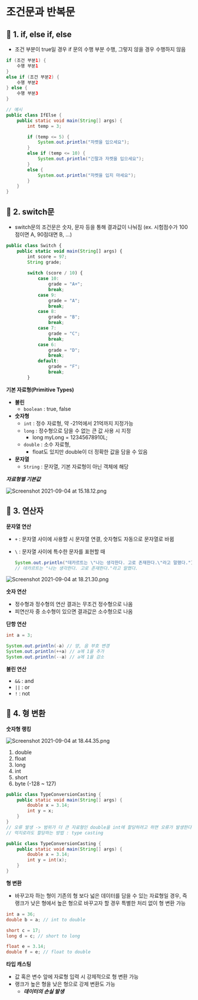 # 조건문과 반복문

## 📌 1. if, else if, else

- 조건 부분이 true일 경우 if 문의 수행 부분 수행, 그렇지 않을 경우 수행하지 않음

```java
if (조건 부분1) {
	수행 부분1
}
else if (조건 부분2) {
	수행 부분2
} else {
	수행 부분3
}

// 예시
public class IfElse {
	public static void main(String[] args) {
		int temp = 3;

		if (temp <= 5) {
			System.out.println("자켓을 입으세요");
		}
		else if (temp <= 10) {
			System.out.println("긴팔과 자켓을 입으세요");
		} 
		else {
			System.out.println("자켓을 입지 마세요");
		}
	}
}
```

## 📌 2. switch문

- switch문의 조건문은 숫자, 문자 등을 통해 결과값이 나눠짐 (ex. 시험점수가 100점이면 A, 90점대면 B, ...)

```jsx
public class Switch {
	public static void main(String[] args) {
		int score = 97;
		String grade;
		
		switch (score / 10) {
			case 10:
				grade = "A+";
				break;
			case 9:
				grade = "A";
				break;
			case 8:
				grade = "B";
				break;
			case 7:
				grade = "C";
				break;
			case 6:
				grade = "D";
				break;
			default:
				grade = "F";
				break;
		}
```

**기본 자료형(Primitive Types)**

- **불린**
    - `boolean` : true, false
- **숫자형**
    - `int` : 정수 자료형, 약 -21억에서 21억까지 지정가능
    - `long` : 정수형으로 담을 수 없는 큰 값 사용 시 지정
        - long myLong = 12345678910L;
    - `double` : 소수 자료형,
        - float도 있지만 double이 더 정확한 값을 담을 수 있음
- **문자열**
    - `String` : 문자열, 기본 자료형이 아닌 객체에 해당

***자료형별 기본값***

![Screenshot 2021-09-04 at 15.18.12.png](%E1%84%8C%E1%85%A9%E1%84%80%E1%85%A5%E1%86%AB%E1%84%86%E1%85%AE%E1%86%AB%E1%84%80%E1%85%AA%20%E1%84%87%E1%85%A1%E1%86%AB%E1%84%87%E1%85%A9%E1%86%A8%E1%84%86%E1%85%AE%E1%86%AB%205d087fbbbf24419cb24e82a5d86e0beb/Screenshot_2021-09-04_at_15.18.12.png)

## 📌 3. 연산자

**문자열 연산**

- `+` : 문자열 사이에 사용할 시 문자열 연결, 숫자형도 자동으로 문자열로 바뀜
- `\` : 문자열 사이에 특수한 문자를 표현할 때

    ```java
    System.out.println("데카르트는 \"나는 생각한다. 고로 존재한다.\"라고 말했다.");
    // 데카르트는 "나는 생각한다. 고로 존재한다."라고 말했다.
    ```

![Screenshot 2021-09-04 at 18.21.30.png](%E1%84%8C%E1%85%A9%E1%84%80%E1%85%A5%E1%86%AB%E1%84%86%E1%85%AE%E1%86%AB%E1%84%80%E1%85%AA%20%E1%84%87%E1%85%A1%E1%86%AB%E1%84%87%E1%85%A9%E1%86%A8%E1%84%86%E1%85%AE%E1%86%AB%205d087fbbbf24419cb24e82a5d86e0beb/Screenshot_2021-09-04_at_18.21.30.png)

**숫자 연산**

- 정수형과 정수형의 연산 결과는 무조건 정수형으로 나옴
- 피연산자 중 소수형이 있으면 결과값은 소수형으로 나옴

**단항 연산**

```java
int a = 3;

System.out.println(-a) // 양, 음 부호 변경
System.out.println(++a) // a에 1을 추가
System.out.println(--a) // a에 1을 감소
```

**불린 연산**

- `&&` : and
- `||` : or
- `!` : not

## 📌 4. 형 변환

**숫자형 랭킹**

![Screenshot 2021-09-04 at 18.44.35.png](%E1%84%8C%E1%85%A9%E1%84%80%E1%85%A5%E1%86%AB%E1%84%86%E1%85%AE%E1%86%AB%E1%84%80%E1%85%AA%20%E1%84%87%E1%85%A1%E1%86%AB%E1%84%87%E1%85%A9%E1%86%A8%E1%84%86%E1%85%AE%E1%86%AB%205d087fbbbf24419cb24e82a5d86e0beb/Screenshot_2021-09-04_at_18.44.35.png)

1. double
2. float
3. long
4. int
5. short
6. byte (-128 ~ 127)

```java
public class TypeConversionCasting {
	public static void main(String[] args) {
		double x = 3.14;
		int y = x;
	}
}
// 오류 발생 -> 범위가 더 큰 자료형인 double을 int에 할당하려고 하면 오류가 발생한다
// 억지로라도 할당하는 방법 : type casting

public class TypeConversionCasting {
	public static void main(String[] args) {
		double x = 3.14;
		int y = int(x);
	}
}
```

**형 변환**

- 바꾸고자 하는 형이 기존의 형 보다 넓은 데이터를 담을 수 있는 자료형일 경우, 즉 랭크가 낮은 형에서 높은 형으로 바꾸고자 할 경우 특별한 처리 없이 형 변환 가능

```java
int a = 36;
double b = a; // int to double

short c = 17;
long d = c; // short to long

float e = 3.14;
double f = e; // float to double
```

**타입 캐스팅**

- 값 혹은 변수 앞에 자료형 입력 시 강제적으로 형 변환 가능
- 랭크가 높은 형을 낮은 형으로 강제 변환도 가능
    - ***데이터의 손실 발생***